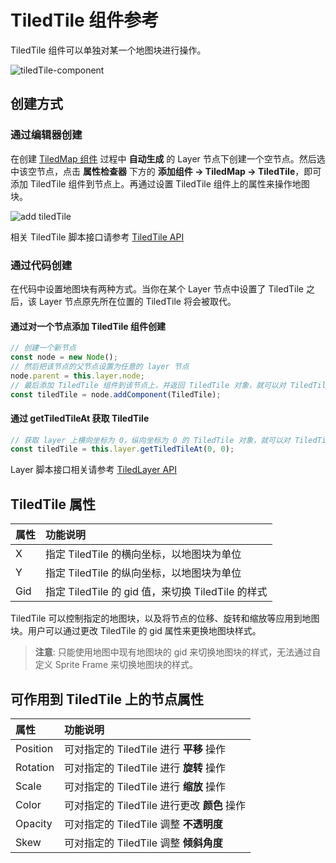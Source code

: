# TiledTile 组件参考

TiledTile 组件可以单独对某一个地图块进行操作。

![tiledTile-component](./tiledtile/tiledtile-component.png)

## 创建方式

### 通过编辑器创建

在创建 [TiledMap 组件](tiledmap.md) 过程中 **自动生成** 的 Layer 节点下创建一个空节点。然后选中该空节点，点击 **属性检查器** 下方的 **添加组件 -> TiledMap -> TiledTile**，即可添加 TiledTile 组件到节点上。再通过设置 TiledTile 组件上的属性来操作地图块。

![add tiledTile](./tiledtile/add_tiledtile.png)

相关 TiledTile 脚本接口请参考 [TiledTile API](__APIDOC__/zh/class/TiledTile)

### 通过代码创建

在代码中设置地图块有两种方式。当你在某个 Layer 节点中设置了 TiledTile 之后，该 Layer 节点原先所在位置的 TiledTile 将会被取代。

#### 通过对一个节点添加 TiledTile 组件创建

```ts
// 创建一个新节点
const node = new Node();
// 然后把该节点的父节点设置为任意的 layer 节点
node.parent = this.layer.node;  
// 最后添加 TiledTile 组件到该节点上，并返回 TiledTile 对象，就可以对 TiledTile 对象进行一系列操作
const tiledTile = node.addComponent(TiledTile);  
```

#### 通过 getTiledTileAt 获取 TiledTile

```ts
// 获取 layer 上横向坐标为 0，纵向坐标为 0 的 TiledTile 对象，就可以对 TiledTile 对象进行一系列操作
const tiledTile = this.layer.getTiledTileAt(0, 0);
```

Layer 脚本接口相关请参考 [TiledLayer API](__APIDOC__/zh/class/TiledLayer)

## TiledTile 属性

| 属性 | 功能说明
| :-----| :---------- |
| X     | 指定 TiledTile 的横向坐标，以地图块为单位
| Y     | 指定 TiledTile 的纵向坐标，以地图块为单位
| Gid   | 指定 TiledTile 的 gid 值，来切换 TiledTile 的样式

TiledTile 可以控制指定的地图块，以及将节点的位移、旋转和缩放等应用到地图块。用户可以通过更改 TiledTile 的 gid 属性来更换地图块样式。

> **注意**: 只能使用地图中现有地图块的 gid 来切换地图块的样式，无法通过自定义 Sprite Frame 来切换地图块的样式。

## 可作用到 TiledTile 上的节点属性

| 属性 |   功能说明
| :-----| :---------- |
| Position | 可对指定的 TiledTile 进行 **平移** 操作
| Rotation | 可对指定的 TiledTile 进行 **旋转** 操作
| Scale    | 可对指定的 TiledTile 进行 **缩放** 操作
| Color    | 可对指定的 TiledTile 进行更改 **颜色** 操作
| Opacity  | 可对指定的 TiledTile 调整 **不透明度**
| Skew     | 可对指定的 TiledTile 调整 **倾斜角度**
